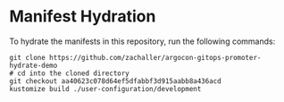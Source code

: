# Manifest Hydration

To hydrate the manifests in this repository, run the following commands:

```shell
git clone https://github.com/zachaller/argocon-gitops-promoter-hydrate-demo
# cd into the cloned directory
git checkout aa40623c078d64ef5dfabbf3d915aabb8a436acd
kustomize build ./user-configuration/development
```
